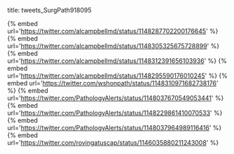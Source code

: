 title: tweets_SurgPath918095

{% embed url='https://twitter.com/alcampbellmd/status/1148287702200176645' %}
{% embed url='https://twitter.com/alcampbellmd/status/1148305325675728899' %}
{% embed url='https://twitter.com/alcampbellmd/status/1148312391656103936' %}
{% embed url='https://twitter.com/alcampbellmd/status/1148295590176010245' %}
{% embed url='https://twitter.com/wshonpath/status/1148310971682738176' %}
{% embed url='https://twitter.com/PathologyAlerts/status/1148037670549053441' %}
{% embed url='https://twitter.com/PathologyAlerts/status/1148229861410070533' %}
{% embed url='https://twitter.com/PathologyAlerts/status/1148037964989116416' %}
{% embed url='https://twitter.com/rovingatuscap/status/1146035880211243008' %}
